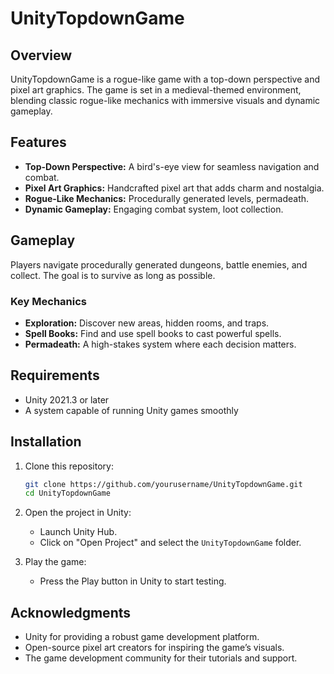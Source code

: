 # UnityTopdownGame

## Overview
UnityTopdownGame is a rogue-like game with a top-down perspective and pixel art graphics. The game is set in a medieval-themed environment, blending classic rogue-like mechanics with immersive visuals and dynamic gameplay.

## Features
- **Top-Down Perspective:** A bird's-eye view for seamless navigation and combat.
- **Pixel Art Graphics:** Handcrafted pixel art that adds charm and nostalgia.
- **Rogue-Like Mechanics:** Procedurally generated levels, permadeath.
- **Dynamic Gameplay:** Engaging combat system, loot collection.

## Gameplay
Players navigate procedurally generated dungeons, battle enemies, and collect. The goal is to survive as long as possible.

### Key Mechanics
- **Exploration:** Discover new areas, hidden rooms, and traps.
- **Spell Books:**  Find and use spell books to cast powerful spells.
- **Permadeath:** A high-stakes system where each decision matters.

## Requirements
- Unity 2021.3 or later
- A system capable of running Unity games smoothly

## Installation
1. Clone this repository:
   ```bash
   git clone https://github.com/yourusername/UnityTopdownGame.git
   cd UnityTopdownGame
   ```

2. Open the project in Unity:
   - Launch Unity Hub.
   - Click on "Open Project" and select the `UnityTopdownGame` folder.

3. Play the game:
   - Press the Play button in Unity to start testing.

## Acknowledgments
- Unity for providing a robust game development platform.
- Open-source pixel art creators for inspiring the game’s visuals.
- The game development community for their tutorials and support.

